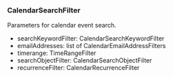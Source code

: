 ### CalendarSearchFilter
Parameters for calendar event search.

- searchKeywordFilter: CalendarSearchKeywordFilter
- emailAddresses: list of CalendarEmailAddressFilters
- timerange: TimeRangeFilter
- searchObjectFilter: CalendarSearchObjectFilter
- recurrenceFilter: CalendarRecurrenceFilter

